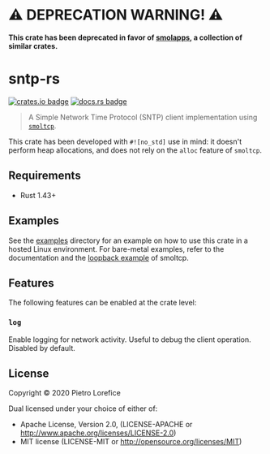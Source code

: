 # :warning: DEPRECATION WARNING! :warning:

**This crate has been deprecated in favor of [smolapps], a collection of similar crates.**

[smolapps]: https://github.com/plorefice/smolapps

# sntp-rs

[![crates.io badge](https://img.shields.io/crates/v/sntp.svg)](https://crates.io/crates/sntp)
[![docs.rs badge](https://docs.rs/sntp/badge.svg)](https://docs.rs/sntp)

> A Simple Network Time Protocol (SNTP) client implementation using [`smoltcp`].

This crate has been developed with `#![no_std]` use in mind: it doesn't perform
heap allocations, and does not rely on the `alloc` feature of `smoltcp`.

[`smoltcp`]: https://github.com/smoltcp-rs/smoltcp

## Requirements

- Rust 1.43+

## Examples

See the [examples] directory for an example on how to use this crate in a hosted Linux environment. For bare-metal examples, refer to the documentation and the [loopback example] of smoltcp.

[examples]: examples/
[loopback example]: https://github.com/smoltcp-rs/smoltcp/blob/master/examples/loopback.rs

## Features

The following features can be enabled at the crate level:

### `log`

Enable logging for network activity. Useful to debug the client operation. Disabled by default.

## License

Copyright © 2020 Pietro Lorefice

Dual licensed under your choice of either of:

- Apache License, Version 2.0, (LICENSE-APACHE or http://www.apache.org/licenses/LICENSE-2.0)
- MIT license (LICENSE-MIT or http://opensource.org/licenses/MIT)
